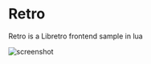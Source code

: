 # Retro

Retro is a Libretro frontend sample in lua

![screenshot](https://i.imgur.com/iTD8R7u.png) 